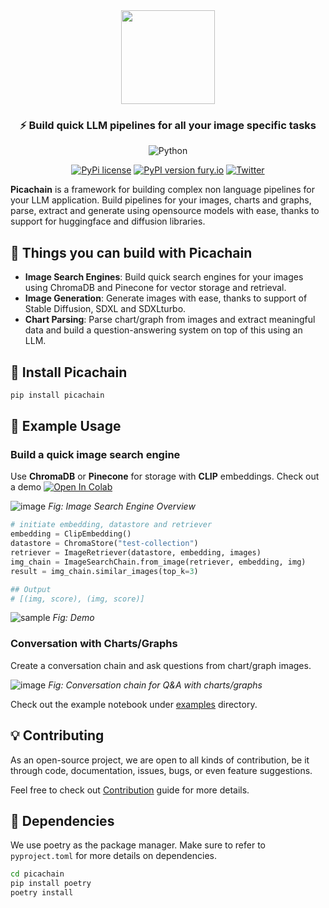 <div align="center">
<img src="https://github.com/d1pankarmedhi/picachain/assets/136924835/3a299c21-6590-4ee1-a3c1-73a92653f21e" height=150></img>
<h3>⚡️ Build quick LLM pipelines for all your image specific tasks</h3>

![Python](https://img.shields.io/badge/python-3670A0?style=for-the-badge&logo=python&logoColor=ffdd54)

[![PyPi license](https://badgen.net/pypi/license/pip/)]() [![PyPI version fury.io](https://badge.fury.io/py/picachain.svg)](https://pypi.python.org/pypi/picachain/)
[![Twitter](https://img.shields.io/twitter/url/https/twitter.com/picachain.svg?style=social&label=Follow%20%40Picachain)](https://twitter.com/picachain)



</div>


**Picachain** is a framework for building complex non language pipelines for your LLM application. Build pipelines for your images, charts and graphs, parse, extract and generate using opensource models with ease, thanks to support for huggingface and diffusion libraries.

## 🌉 Things you can build with Picachain
- **Image Search Engines**: Build quick search engines for your images using ChromaDB and Pinecone for vector storage and retrieval. 
- **Image Generation**: Generate images with ease, thanks to support of Stable Diffusion, SDXL and SDXLturbo.
- **Chart Parsing**: Parse chart/graph from images and extract meaningful data and build a question-answering system on top of this using an LLM.

## 📌 Install Picachain

```bash
pip install picachain
```

## 🥇 Example Usage

### Build a quick image search engine

Use **ChromaDB** or **Pinecone** for storage with **CLIP** embeddings.
Check out a demo [![Open In Colab](https://colab.research.google.com/assets/colab-badge.svg)](https://colab.research.google.com/drive/1FbruIGMBrD7VW5jCHStHzGlsEuigbS0q?usp=sharing)

![image](https://github.com/pica-labs/picachain/assets/136924835/57c400e7-3615-4775-b3aa-c2c211307ef0)
*Fig: Image Search Engine Overview*

```python
# initiate embedding, datastore and retriever
embedding = ClipEmbedding()
datastore = ChromaStore("test-collection")
retriever = ImageRetriever(datastore, embedding, images)
img_chain = ImageSearchChain.from_image(retriever, embedding, img)
result = img_chain.similar_images(top_k=3)

## Output 
# [(img, score), (img, score)]
```
![sample](https://github.com/pica-labs/picachain/assets/136924835/e7c3f77e-dc28-4c2f-b026-e13453c0fcc9)
*Fig: Demo*

### Conversation with Charts/Graphs

Create a conversation chain and ask questions from chart/graph images.

![image](https://github.com/pica-labs/picachain/assets/136924835/a30c6969-98ee-43ac-beed-5425487aa95b)
*Fig: Conversation chain for Q&A with charts/graphs*

Check out the example notebook under [examples](/examples/chart_conversation_chain.ipynb) directory.

## 💡 Contributing
As an open-source project, we are open to all kinds of contribution, be it through code, documentation, issues, bugs, or even feature suggestions. 

Feel free to check out [Contribution](/CONTRIBUTION.md) guide for more details.

## 🔧 Dependencies
We use poetry as the package manager. Make sure to refer to `pyproject.toml` for more details on dependencies. 

```bash
cd picachain
pip install poetry
poetry install 
```

